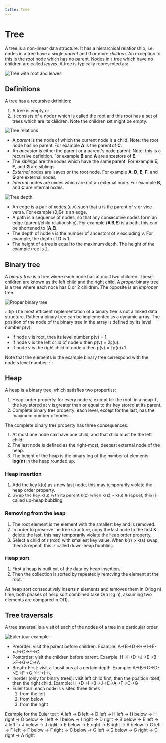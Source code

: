 ```yaml
---
title: Tree
---
```


# Tree

A tree is a non-linear data structure. It has a hierarchical relationship, i.e. nodes in a tree have a single *parent* and 0 or more *children*. An exception to this is the *root* node which has no parent. Nodes in a tree which have no children are called *leaves*. A tree is typically represented as:

![Tree with root and leaves](./assets/tree.png)

## Definitions

A tree has a recursive definition:

1. A tree is empty or 
1. It consists of a node r which is called the root and this root has a set of trees which are its children. Note the children set might be empty.

![Tree relations](./assets/tree-relations.png)

* A *parent* is the node of which the current node is a child. Note: the root node has no parent. For example **A** is the parent of **C**.
* An *ancestor* is either the parent or a parent's node parent. Note: this is a recursive definition. For example **B** and **A** are ancestors of **E**.
* The *siblings* are the nodes which have the same parent. For example **E**, **F**, and **G** are siblings.
* *External* nodes are leaves or the root node. For example **A**, **D**, **E**, **F**, and **G** are external nodes.
* *Internal* nodes are nodes which are not an external node. For example **B**, and **C** are internal nodes.

![Tree depth](./assets/tree-order.png)

* An edge is a pair of nodes (u,v) such that u is the parent of v or vice versa. For example (**C**,**G**) is an edge. 
* A path is a sequence of nodes, so that any consecutive nodes form an edge (parent/child relationship). For example (**A**,**B**,**E**) is a path, this can be shortened to (**A**,**E**).
* The depth of node v is the number of ancestors of v excluding v. For example, the depth of **D** is 1.
* The height of a tree is equal to the maximum depth. The height of the example tree is 2.

## Binary tree

A *binary tree* is a tree where each node has at most two children. These children are known as the left child and the right child. A *proper* binary tree is a tree where each node has 0 or 2 children. The opposite is an *improper* tree.

![Proper binary tree](./assets/binary-tree.png)

:::tip
The most efficient implementation of a binary tree is not a linked data structure. Rather a binary tree can be implemented as a dynamic array. The position of the node of the binary tree in the array is defined by its level number p(v).

* If node v is root, then its level number p(v) = 1.
* If node v is the left child of node u then p(v) = 2p(u).
* If node v is the right child of node u then p(v) = 2p(u)+1.

Note that the elements in the example binary tree correspond with the node's level number.
:::

## Heap

A heap is a binary tree, which satisfies two properties:

1. Heap-order property: for every node v, except for the root, in a heap T, the key stored at v is greater than or equal to the key stored at its parent.
1. Complete binary tree property: each level, except for the last, has the maximum number of nodes.

The complete binary tree property has three consequences:

1. At most one node can have one child, and that child must be the left child.
1. The last node is defined as the right-most, deepest external node of the heap.
1. The height of the heap is the binary log of the number of elements **log(n)** in the heap rounded up.

### Heap insertion

1. Add the key k(u) as a new last node, this may temporarily violate the heap order property.
1. Swap the key k(u) with its parent k(z) when k(z) > k(u) & repeat, this is called up-heap bubbling

### Removing from the heap

1. The root element is the element with the smallest key and is removed.
1. In order to preserve the tree structure, copy the last node to the first & delete the last, this may temporarily violate the heap order property.
1. Select a child of r (root) with smallest key value. When k(r) > k(s) swap them & repeat, this is called down-heap bubbling.

### Heap sort

1. First a heap is built out of the data by heap insertion.
1. Then the collection is sorted by repeatedly removing the element at the root.

As heap sort consecutively inserts n elements and removes them in O(log n) time, both phases of heap sort combined take O(n log n), assuming two elements are compared in O(1).

## Tree traversals

A tree traversal is a visit of each of the nodes of a tree in a particular order.

![Euler tour example](./assets/euler-tour.png)

* Preorder: visit the parent before children. Example: A->B->D->H->I->E->J->C->F->G
* Postorder: visit the children before parent. Example: H->I->D->J->E->B->F->G->C->A
* Breath-First: visit all positions at a certain depth. Example: A->B->C->D->E->F->G->H->I->J
* Inorder (only for binary trees): visit left child first, then the position itself, then the right child. Example: H->D->I->B->J->E->A->F->C->G
* Euler tour: each node is visited three times
    1. from the left
    1. from below
    1. from the right

Example for the Euler tour: A left -> B left -> D left -> H left -> H below -> H right -> D below -> I left -> I below -> I right -> D right -> B below -> E left -> J left -> J below -> J right -> E below -> E right -> B right -> A below -> C left -> F left -> F below -> F right -> C below -> G left -> G below -> G right -> C right -> A right
